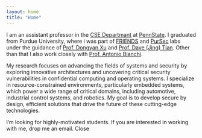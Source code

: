 ```yaml
---
layout: home
title: "Home"
---
```



I am an assistant professor in the <a target="_blank" href="https://www.eecs.psu.edu/">CSE Departmant</a> at <a target="_blank" href="https://www.psu.edu/">PennState</a>.
I graduated from Purdue University, where i was part of <a target="_blank" href="http://friends.cs.purdue.edu">FRIENDS</a> and <a target="_blank" href="https://pursec.cs.purdue.edu">PurSec</a> labs under the guidance of <a target="_blank" href="https://www.cs.purdue.edu/homes/dxu/">Prof. Dongyan Xu</a> and
                         <a target="_blank" href="https://davejingtian.org/">Prof. Dave (Jing) Tian</a>. Other than that I also work closely with <a target="_blank" href="https://antoniobianchi.me/"> Prof. Antonio Bianchi</a>.

My research focuses on advancing the fields of systems and security by exploring innovative architectures and uncovering critical security vulnerabilities in confidential computing and operating systems. I specialize in resource-constrained environments, particularly embedded systems, which power a wide range of critical domains, including automotive, industrial control systems, and robotics. My goal is to develop secure by design, efficient solutions that drive the future of these cutting-edge technologies.


<!-- Announcement bar -->
  <div id="announcementBar" class="announcement">
<span>I’m looking for highly-motivated students. If you are interested in working with me, drop me an email. <span class="close-button" onclick="closeAnnouncement()">Close</span></span>
  </div>

  <!-- Your page content goes here -->

  <script>
    // JavaScript function to close the announcement bar
    function closeAnnouncement() {
      var announcementBar = document.getElementById('announcementBar');
      announcementBar.style.top = '-50px'; // Slide the announcement bar above the viewport
    }

    // JavaScript to make the announcement bar slide down when the page loads
    window.onload = function() {
      var announcementBar = document.getElementById('announcementBar');
      announcementBar.style.top = '0';
    };
  </script>

